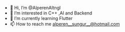 - 👋 Hi, I’m @AlperenAltngl
- 👀 I’m interested in C++ ,AI and Backend
- 🌱 I’m currently learning Flutter
- 📫 How to reach me alperen__sungur__@hotmail.com



<!---
AlperenAltngl/AlperenAltngl is a ✨ special ✨ repository because its `README.md` (this file) appears on your GitHub profile.
You can click the Preview link to take a look at your changes.
--->
